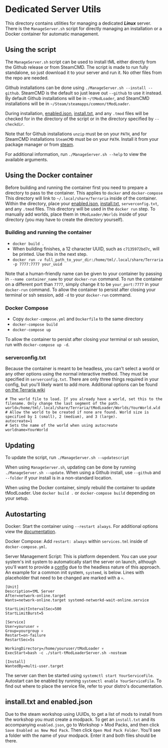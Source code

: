 # Dedicated Server Utils

This directory contains utilities for managing a dedicated ***Linux*** server. There is the `ManageServer.sh` script for directly managing an installation or a Docker container for automatic management.

## Using the script

The `ManageServer.sh` script can be used to install tML either directly from the Github release or from SteamCMD. The script is made to run fully standalone, so just download it to your server and run it. No other files from the repo are needed.

Github installations can be done using `./ManageServer.sh --install --github`. SteamCMD is the default so just leave out `--github` to use it instead. By default Github installations will be in `~/tModLoader`, and SteamCMD installations will be in `~/Steam/steamapps/common/tModLoader`.

During installation, [enabled.json](#install.txt-and-enabled.json), [install.txt](#install.txt-and-enabled.json), and any `.tmod` files will be checked for in the directory of the script or in the directory specified by `--checkdir`.

Note that for Github installations `unzip` must be on your `PATH`, and for SteamCMD installations `SteamCMD` must be on your `PATH`. Install it from your package manager or from [steam](https://developer.valvesoftware.com/wiki/SteamCMD).

For additional information, run `./ManageServer.sh --help` to view the available arguments.

## Using the Docker container

Before building and running the container first you need to prepare a directory to pass to the container. This applies to `docker` and `docker-compose` This directory will link to `~/.local/share/Terraria` inside of the container. Within the directory, place your [enabled.json](#install.txt-and-enabled.json), [install.txt](#install.txt-and-enabled.json), `serverconfig.txt`, and any `.tmod` files. This directory will be used in the `docker run` step. To manually add worlds, place them in `tModLoader/Worlds` inside of your directory (you may have to create the directory yourself).

### Building and running the container
 * `docker build .`
 * When building finishes, a 12 character UUID, such as `c7135972bd7c`, will be printed. Use this in the next step.
 * `docker run -v full_path_to_your_dir:/home/tml/.local/share/Terraria -p 7777:7777 your_uuid`

Note that a human-friendly name can be given to your container by passing in `--name container_name` to your `docker-run` command. To run the container on a different port than `7777`, simply change it to be `your_port:7777` in your `docker-run` command. To allow the container to persist after closing your terminal or ssh session, add `-d` to your `docker-run` command.

### Docker Compose
 * Copy `docker-compose.yml` and `Dockerfile` to the same directory
 * `docker-compose build`
 * `docker-compose up`

To allow the container to persist after closing your terminal or ssh session, run with `docker-compose up -d`.


### serverconfig.txt
Because the container is meant to be headless, you can't select a world or any other options using the normal interactive method. They must be specified in `serverconfig.txt`. There are only three things required in your config, but you'll likely want to add more. Additional options can be found [on the Terraria wiki](https://terraria.wiki.gg/wiki/Server#Server_config_file)

```
# The world file to load. If you already have a world, set this to the filename. Only change the last segment of the path.
world=/home/tml/.local/share/Terraria/tModLoader/Worlds/YourWorld.wld
# Allow the world to be created if none are found. World size is specified by 1 (small), 2 (medium), and 3 (large).
autocreate=1
# Sets the name of the world when using autocreate
worldname=YourWorld
```

## Updating
To update the script, run `./ManageServer.sh --updatescript`

When using `ManageServer.sh`, updating can be done by running `./ManageServer.sh --update`. When using a Github install, use `--github` and `--folder` if your install is in a non-standard location.

When using the Docker container, simply rebuild the container to update tModLoader. Use `docker build .` or `docker-compose build` depending on your setup.

## Autostarting
Docker: Start the container using `--restart always`. For additional options view the [documentation](https://docs.docker.com/config/containers/start-containers-automatically/).

Docker Compose: Add `restart: always` within `services.tml` inside of `docker-compose.yml`.

Server Management Script: This is platform dependent. You can use your system's init system to automatically start the server on launch, although you'll want to provide a [config](#serverconfig.txt) due to the headless nature of this approach. An example for a common init system, `systemd`, is below. Lines with placeholder that need to be changed are marked with a `💀`.

```
[Unit]
Description=tML Server
After=network-online.target
Wants=network-online.target systemd-networkd-wait-online.service

StartLimitIntervalSec=500
StartLimitBurst=5

[Service]
User=youruser 💀
Group=yourgroup 💀
Restart=on-failure
RestartSec=5s

WorkingDirectory=/home/youruser/tModLoader 💀
ExecStart=bash -c ./start-tModLoaderServer.sh -nosteam

[Install]
WantedBy=multi-user.target
```
The server can then be started using `systemctl start YourServiceFile`. Autostart can be enabled by running `systemctl enable YourServiceFile`. To find out where to place the service file, refer to your distro's documentation.

## install.txt and enabled.json

Due to the steam workshop using UUIDs, to get a list of mods to install from the workshop you must create a modpack. To get an `install.txt` and its accompanying `enabled.json`, go to Workshop > Mod Packs, and then click `Save Enabled as New Mod Pack`. Then click `Open Mod Pack Folder`. You'll see a folder with the name of your modpack. Enter it and both files should be there.
